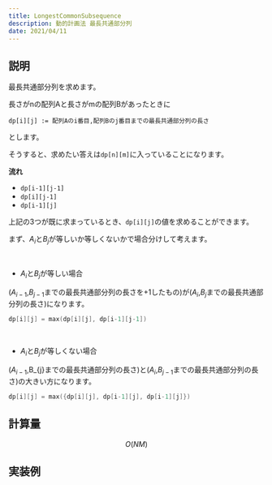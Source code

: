 ```yaml
---
title: LongestCommonSubsequence
description: 動的計画法 最長共通部分列
date: 2021/04/11
---
```


## 説明
最長共通部分列を求めます。

長さがnの配列Aと長さがmの配列Bがあったときに
```
dp[i][j] := 配列Aのi番目,配列Bのj番目までの最長共通部分列の長さ
```
とします。

そうすると、求めたい答えは`dp[n][m]`に入っていることになります。

**流れ**  
- `dp[i-1][j-1]`
- `dp[i][j-1]`
- `dp[i-1][j]`

上記の3つが既に求まっているとき、`dp[i][j]`の値を求めることができます。

まず、$A_{i}$と$B_{j}$が等しいか等しくないかで場合分けして考えます。

<br>

 - $A_{i}$と$B_{j}$が等しい場合

($A_{i-1}$,$B_{j-1}$までの最長共通部分列の長さを+1したもの)が($A_{i}$,$B_{j}$までの最長共通部分列の長さ)になります。  
```cpp
dp[i][j] = max(dp[i][j], dp[i-1][j-1])
```

<br>

 - $A_{i}$と$B_{j}$が等しくない場合

 ($A_{i-1},$B_{j}までの最長共通部分列の長さ)と($A_{i}$,$B_{j-1}$までの最長共通部分列の長さ)の大きい方になります。  
 ```cpp
 dp[i][j] = max({dp[i][j], dp[i-1][j], dp[i-1][j]})
 ```


## 計算量
$$
O(NM)
$$

## 実装例

```cpp import=/assets/Library/dp/longestcommonsubsequence.cpp
```
